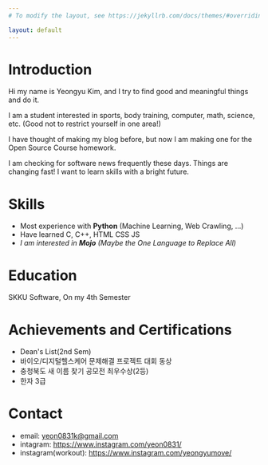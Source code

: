```yaml
---
# To modify the layout, see https://jekyllrb.com/docs/themes/#overriding-theme-defaults

layout: default
---
```


# Introduction
Hi my name is Yeongyu Kim, and I try to find good and meaningful things and do it.

I am a student interested in sports, body training, computer, math, science, etc. (Good not to restrict yourself in one area!)

I have thought of making my blog before, but now I am making one for the Open Source Course homework.

I am checking for software news frequently these days. Things are changing fast! I want to learn skills with a bright future.

# Skills
* Most experience with __Python__ (Machine Learning, Web Crawling, ...)
* Have learned C, C++, HTML CSS JS
* _I am interested in __Mojo__ (Maybe the One Language to Replace All)_

# Education
SKKU Software, On my 4th Semester

# Achievements and Certifications
* Dean's List(2nd Sem)
* 바이오/디지털헬스케어 문제해결 프로젝트 대회 동상
* 충청북도 새 이름 찾기 공모전 최우수상(2등)
* 한자 3급

# Contact
* email: yeon0831k@gmail.com
* intagram: https://www.instagram.com/yeon0831/
* instagram(workout): https://www.instagram.com/yeongyumove/